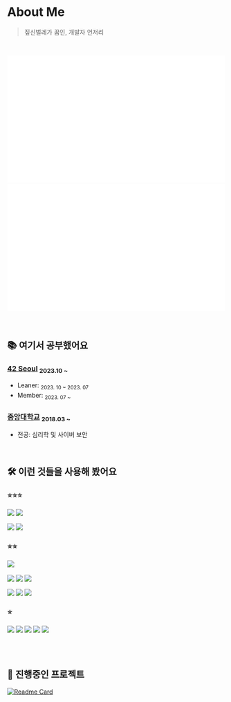 # About Me
> 짚신벌레가 꿈인, 개발자 언저리

<br/>

![](https://github.com/sayoonnn/github-stats-transparent/blob/output/generated/overview.svg)
![](https://github.com/sayoonnn/github-stats-transparent/blob/output/generated/languages.svg)

<br/>

## 📚 여기서 공부했어요

### [42 Seoul](https://42seoul.kr/) <sub> 2023.10 ~ </sub>

- Leaner: <sub>2023. 10 ~ 2023. 07<sub/>
- Member: <sub>2023. 07 ~ <sub/>

### [중앙대학교](https://www.cau.ac.kr/index.do) <sub> 2018.03 ~ </sub>
- 전공: 심리학 및 사이버 보안

<br/>

## 🛠️ 이런 것들을 사용해 봤어요
### ⭐️⭐️⭐️
![](https://img.shields.io/badge/c-A8B9CC?style=for-the-badge&logo=c&logoColor=white)
![](https://img.shields.io/badge/cmake-064F8C?style=for-the-badge&logo=cmake&logoColor=white)
<br/>

![](https://img.shields.io/badge/docker-2496ED?style=for-the-badge&logo=docker&logoColor=white)
![](https://img.shields.io/badge/docker_compose-2496ED?style=for-the-badge&logo=docker&logoColor=white)
<br/>

### ⭐️⭐️
![](https://img.shields.io/badge/c++-00599C?style=for-the-badge&logo=cplusplus&logoColor=white)
<br/>

![](https://img.shields.io/badge/html-E34F26?style=for-the-badge&logo=react&logoColor=white)
![](https://img.shields.io/badge/css-1572B6?style=for-the-badge&logo=css3&logoColor=white)
![](https://img.shields.io/badge/sass-CC6699?style=for-the-badge&logo=sass&logoColor=white)
<br/>

![](https://img.shields.io/badge/javascript-F7DF1E?style=for-the-badge&logo=javascript&logoColor=white)
![](https://img.shields.io/badge/react-61DAFB?style=for-the-badge&logo=react&logoColor=white)
![](https://img.shields.io/badge/react_query-FF4154?style=for-the-badge&logo=reactquery&logoColor=white)
<br/>

### ⭐️
![](https://img.shields.io/badge/python-3776AB?style=for-the-badge&logo=python&logoColor=white)
![](https://img.shields.io/badge/django-092E20?style=for-the-badge&logo=django&logoColor=white)
![](https://img.shields.io/badge/socketio-red?style=for-the-badge&logo=socketdotio&logoColor=white)
![](https://img.shields.io/badge/spring-6DB33F?style=for-the-badge&logo=spring&logoColor=white)
![](https://img.shields.io/badge/springboot-6DB33F?style=for-the-badge&logo=springboot&logoColor=white)

<br/>
<br/>

## 🔭 진행중인 프로젝트 
[![Readme Card](https://github-readme-stats.vercel.app/api/pin/?username=taco-official&repo=klkl-client)](https://github.com/taco-official/klkl-client)

<br/>

<!--
**sayoonnn/sayoonnn** is a ✨ _special_ ✨ repository because its `README.md` (this file) appears on your GitHub profile.

Here are some ideas to get you started:

- 🔭 I’m currently working on ...
- 🌱 I’m currently learning ...
- 👯 I’m looking to collaborate on ...
- 🤔 I’m looking for help with ...
- 💬 Ask me about ...
- 📫 How to reach me: ...
- 😄 Pronouns: ...
- ⚡ Fun fact: ...
-->
